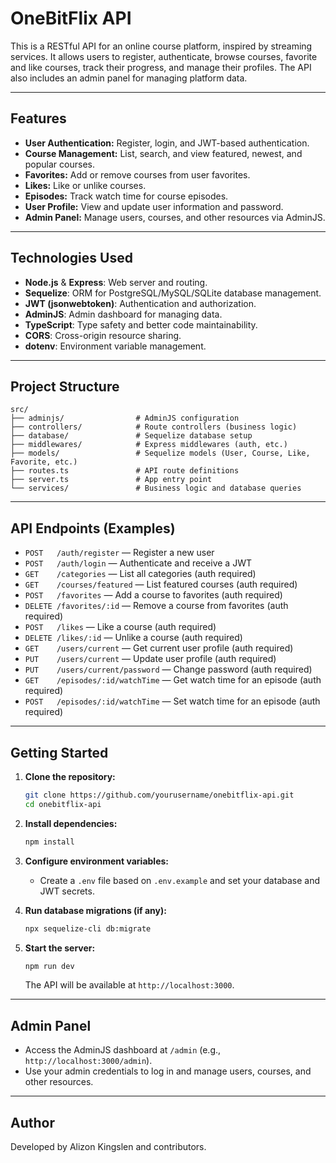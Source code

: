 # OneBitFlix API

This is a RESTful API for an online course platform, inspired by streaming services. It allows users to register, authenticate, browse courses, favorite and like courses, track their progress, and manage their profiles. The API also includes an admin panel for managing platform data.

---

## Features

-   **User Authentication:** Register, login, and JWT-based authentication.
-   **Course Management:** List, search, and view featured, newest, and popular courses.
-   **Favorites:** Add or remove courses from user favorites.
-   **Likes:** Like or unlike courses.
-   **Episodes:** Track watch time for course episodes.
-   **User Profile:** View and update user information and password.
-   **Admin Panel:** Manage users, courses, and other resources via AdminJS.

---

## Technologies Used

-   **Node.js** & **Express**: Web server and routing.
-   **Sequelize**: ORM for PostgreSQL/MySQL/SQLite database management.
-   **JWT (jsonwebtoken)**: Authentication and authorization.
-   **AdminJS**: Admin dashboard for managing data.
-   **TypeScript**: Type safety and better code maintainability.
-   **CORS**: Cross-origin resource sharing.
-   **dotenv**: Environment variable management.

---

## Project Structure

```
src/
├── adminjs/                # AdminJS configuration
├── controllers/            # Route controllers (business logic)
├── database/               # Sequelize database setup
├── middlewares/            # Express middlewares (auth, etc.)
├── models/                 # Sequelize models (User, Course, Like, Favorite, etc.)
├── routes.ts               # API route definitions
├── server.ts               # App entry point
└── services/               # Business logic and database queries
```

---

## API Endpoints (Examples)

-   `POST   /auth/register` — Register a new user
-   `POST   /auth/login` — Authenticate and receive a JWT
-   `GET    /categories` — List all categories (auth required)
-   `GET    /courses/featured` — List featured courses (auth required)
-   `POST   /favorites` — Add a course to favorites (auth required)
-   `DELETE /favorites/:id` — Remove a course from favorites (auth required)
-   `POST   /likes` — Like a course (auth required)
-   `DELETE /likes/:id` — Unlike a course (auth required)
-   `GET    /users/current` — Get current user profile (auth required)
-   `PUT    /users/current` — Update user profile (auth required)
-   `PUT    /users/current/password` — Change password (auth required)
-   `GET    /episodes/:id/watchTime` — Get watch time for an episode (auth required)
-   `POST   /episodes/:id/watchTime` — Set watch time for an episode (auth required)

---

## Getting Started

1. **Clone the repository:**

    ```bash
    git clone https://github.com/yourusername/onebitflix-api.git
    cd onebitflix-api
    ```

2. **Install dependencies:**

    ```bash
    npm install
    ```

3. **Configure environment variables:**

    - Create a `.env` file based on `.env.example` and set your database and JWT secrets.

4. **Run database migrations (if any):**

    ```bash
    npx sequelize-cli db:migrate
    ```

5. **Start the server:**
    ```bash
    npm run dev
    ```
    The API will be available at `http://localhost:3000`.

---

## Admin Panel

-   Access the AdminJS dashboard at `/admin` (e.g., `http://localhost:3000/admin`).
-   Use your admin credentials to log in and manage users, courses, and other resources.

---

## Author

Developed by Alizon Kingslen and contributors.
